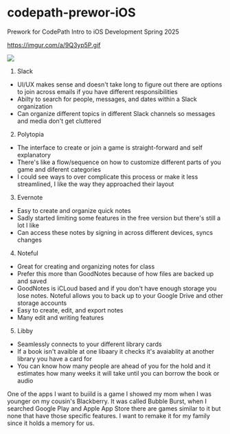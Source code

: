 # codepath-prewor-iOS
Prework for CodePath Intro to iOS Development Spring 2025	


https://imgur.com/a/9Q3yp5P.gif



![](https://imgur.com/a/9Q3yp5P.gif)



1. Slack
  - UI/UX makes sense and doesn't take long to figure out there are options to join across emails if you have different responsibilities 
  - Abilty to search for people, messages, and dates within a Slack organization
  - Can organize different topics in different Slack channels so messages and media don't get cluttered
    
2. Polytopia
  - The interface to create or join a game is straight-forward and self explanatory
  - There's like a flow/sequence on how to customize different parts of you game and diferent categories
  - I could see ways to over complicate this process or make it less streamlined, I like the way they approached their layout

3. Evernote
- Easy to create and organize quick notes
- Sadly started limiting some features in the free version but there's still a lot I like
- Can access these notes by signing in across different devices, syncs changes

4. Noteful
- Great for creating and organizing notes for class 
- Prefer this more than GoodNotes because of how files are backed up and saved 
- GoodNotes is iCLoud based and if you don't have enough storage you lose notes. Noteful allows you to back up to your Google Drive and other storage accounts
- Easy to create, edit, and export notes
- Many edit and writing features
  
5. Libby
- Seamlessly connects to your different library cards
- If a book isn't avaible at one libaary it checks it's avaiablity at another library you have a card for
- You can know how many people are ahead of you for the hold and it estimates how many weeks it will take until you can borrow the book or audio


One of the apps I want to buiild is a game I showed my mom when I was younger on my cousin's Blackberry. It was called Bubble Burst, when I searched Google Play and Apple App Store there are games similar to it but none that have those specific features. I want to remake it for my family since it holds a memory for us. 
